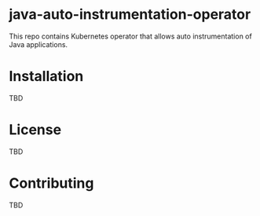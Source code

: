 # java-auto-instrumentation-operator

This repo contains Kubernetes operator that allows auto instrumentation of Java applications.

# Installation
TBD

# License
TBD

# Contributing
TBD

